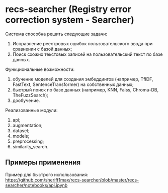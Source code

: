 # recs-searcher (Registry error correction system - Searcher)
Система способна решить следующие задачи:
1. Исправление реестровых ошибок пользовательского ввода при сравнении с базой данных;
2. Поиск схожих текстовых записей на пользовательский текст по базе данных.

Функциональные возможности:
1. обучение моделей для создания эмбеддингов (например, TfIDF, FastText, SentenceTransformer) на собственных данных;
2. быстрый поиск по базе данных (например, KNN, Faiss, Chroma-DB, TheFuzzSearch);
3. дообучение.

Реализованные модули:
1. api;
2. augmentation;
3. dataset;
4. models;
5. preprocessing;
6. similarity_search.

## Примеры применения
Пример для быстрого использования: https://github.com/sheriff1max/recs-searcher/blob/master/recs-searcher/notebooks/api.ipynb
